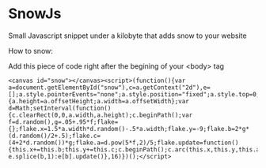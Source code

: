 SnowJs
======

Small Javascript snippet under a kilobyte that adds snow to your website

How to snow:

Add this piece of code right after the begining of your &lt;body&gt; tag

```
<canvas id="snow"></canvas><script>(function(){var a=document.getElementById("snow"),c=a.getContext("2d"),e=[];a.style.pointerEvents="none";a.style.position="fixed";a.style.top=0;a.style.left=0;a.style.width="100vw";a.style.height="100vh";a.height=a.offsetHeight;a.width=a.offsetWidth;window.onresize=function(){a.height=a.offsetHeight;a.width=a.offsetWidth};var d=Math;setInterval(function(){c.clearRect(0,0,a.width,a.height);c.beginPath();var f=d.random(),g=.05+.95*f;flake={};flake.x=1.5*a.width*d.random()-.5*a.width;flake.y=-9;flake.b=2*g*(d.random()/2+.5);flake.c=(4+2*d.random())*g;flake.a=d.pow(5*f,2)/5;flake.update=function(){this.x+=this.b;this.y+=this.c;c.beginPath();c.arc(this.x,this.y,this.a,0,2*d.PI,!1);c.fillStyle="#FFF";c.fill()};e.push(flake);for(b=0;b<e.length;b++)e[b].y>a.height?e.splice(b,1):e[b].update()},16)})();</script>
```
